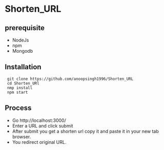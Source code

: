 # Shorten_URL
## prerequisite
- NodeJs
- npm
- Mongodb

## Installation
```
 git clone https://github.com/anoopsingh1996/Shorten_URL
 cd Shorten_URl
 nmp install
 npm start

```

## Process

- Go http://localhost:3000/
- Enter a URL and click submit
- After submit you get a shorten url copy it and paste it in your new tab browser.
- You redirect original URL.
